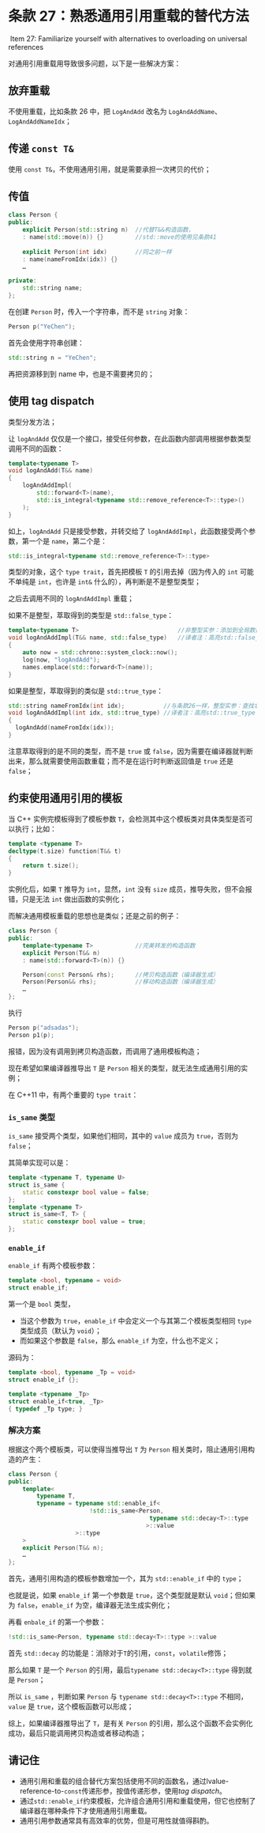 # 条款 27：熟悉通用引用重载的替代方法

​		Item 27: Familiarize yourself with alternatives to overloading on universal references

对通用引用重载用导致很多问题，以下是一些解决方案：

## 放弃重载

不使用重载，比如条款 26 中，把 `LogAndAdd` 改名为 `LogAndAddName`、`LogAndAddNameIdx`；



## 传递 `const T&`

使用 `const T&`，不使用通用引用，就是需要承担一次拷贝的代价；



## 传值

````c++
class Person {
public:
    explicit Person(std::string n)  //代替T&&构造函数，
    : name(std::move(n)) {}         //std::move的使用见条款41
  
    explicit Person(int idx)        //同之前一样
    : name(nameFromIdx(idx)) {}
    …

private:
    std::string name;
};
````

在创建 `Person` 时，传入一个字符串，而不是 `string` 对象：

```c++
Person p("YeChen");
```

首先会使用字符串创建：

````c++
std::string n = "YeChen";
````

再把资源移到到 name 中，也是不需要拷贝的；



## 使用 tag dispatch

类型分发方法；

让 `logAndAdd` 仅仅是一个接口，接受任何参数，在此函数内部调用根据参数类型调用不同的函数：

````c++
template<typename T>
void logAndAdd(T&& name)
{
    logAndAddImpl(
        std::forward<T>(name),
        std::is_integral<typename std::remove_reference<T>::type>()
    );
}
````

如上，`logAndAdd` 只是接受参数，并转交给了 `logAndAddImpl`，此函数接受两个参数，第一个是 `name`，第二个是：

````c++
std::is_integral<typename std::remove_reference<T>::type>
````

类型的对象，这个 `type trait`，首先把模板 `T` 的引用去掉（因为传入的 `int` 可能不单纯是 `int`，也许是 `int&` 什么的），再判断是不是整型类型；

之后去调用不同的 `logAndAddImpl` 重载；

如果不是整型，萃取得到的类型是 `std::false_type`：

````c++
template<typename T>                            //非整型实参：添加到全局数据结构中
void logAndAddImpl(T&& name, std::false_type)	//译者注：高亮std::false_type
{
    auto now = std::chrono::system_clock::now();
    log(now, "logAndAdd");
    names.emplace(std::forward<T>(name));
}
````

如果是整型，萃取得到的类似是 `std::true_type`：

````c++
std::string nameFromIdx(int idx);           //与条款26一样，整型实参：查找名字并用它调用logAndAdd
void logAndAddImpl(int idx, std::true_type) //译者注：高亮std::true_type
{
  logAndAdd(nameFromIdx(idx)); 
}
````

注意萃取得到的是不同的类型，而不是 `true` 或 `false`，因为需要在编译器就判断出来，那么就需要使用函数重载；而不是在运行时判断返回值是  `true` 还是 `false`；



## 约束使用通用引用的模板

当 C++ 实例完模板得到了模板参数 `T`，会检测其中这个模板类对具体类型是否可以执行；比如：

````c++
template <typename T>
decltype(t.size) function(T&& t)
{
    return t.size();
}
````

实例化后，如果 `T` 推导为 `int`，显然，`int` 没有 `size` 成员，推导失败，但不会报错，只是无法 `int` 做出函数的实例化；

而解决通用模板重载的思想也是类似；还是之前的例子：

````c++
class Person {
public:
    template<typename T>            //完美转发的构造函数
    explicit Person(T&& n)
    : name(std::forward<T>(n)) {}

    Person(const Person& rhs);      //拷贝构造函数（编译器生成）
    Person(Person&& rhs);           //移动构造函数（编译器生成）
    …
};
````

执行 

```c++
Person p("adsadas");
Person p1(p);
```

 报错，因为没有调用到拷贝构造函数，而调用了通用模板构造；

现在希望如果编译器推导出 `T` 是 `Person` 相关的类型，就无法生成通用引用的实例；

在 C++11 中，有两个重要的 `type trait`：

### `is_same` 类型

`is_same` 接受两个类型，如果他们相同，其中的 `value` 成员为 `true`，否则为 `false`；

其简单实现可以是：

````c++
template <typename T, typename U>
struct is_same {
	static constexpr bool value = false;
};
template <typename T>
struct is_same<T, T> {
	static constexpr bool value = true;
};
````

### `enable_if`

`enable_if` 有两个模板参数：

````c++
template <bool, typename = void>
struct enable_if;
````

第一个是 `bool` 类型，

- 当这个参数为 `true`，`enable_if` 中会定义一个与其第二个模板类型相同 `type` 类型成员（默认为 `void`）；
- 而如果这个参数是 `false`，那么 `enable_if` 为空，什么也不定义；

源码为：

````c++
template <bool, typename _Tp = void>
struct enable_if {};

template <typename _Tp>
struct enable_if<true, _Tp>
{ typedef _Tp type; }
````

### 解决方案

根据这个两个模板类，可以使得当推导出 `T` 为 `Person` 相关类时，阻止通用引用构造的产生：

````c++
class Person {
public:
    template<
        typename T,
        typename = typename std::enable_if<
                       !std::is_same<Person, 
                                        typename std::decay<T>::type
                                       >::value
                   >::type
    >
    explicit Person(T&& n);
    …
};
````

首先，通用引用构造的模板参数增加一个，其为 `std::enable_if` 中的 `type`；

也就是说，如果 `enable_if` 第一个参数是 `true`，这个类型就是默认 `void`；但如果为 `false`，`enable_if` 为空，编译器无法生成实例化；

再看 `enbale_if` 的第一个参数：

````c++
!std::is_same<Person, typename std::decay<T>::type >::value
````

首先 `std::decay` 的功能是：消除对于`T`的引用，`const`，`volatile`修饰；

那么如果 `T` 是一个 `Person` 的引用，最后`typename std::decay<T>::type` 得到就是 `Person`；

所以 `is_same` ，判断如果 `Person` 与 `typename std::decay<T>::type` 不相同，`value` 是 `true`，这个模板函数可以形成；

综上，如果编译器推导出了 `T`，是有关 `Person` 的引用，那么这个函数不会实例化成功，最后只能调用拷贝构造或者移动构造；



## 请记住

- 通用引用和重载的组合替代方案包括使用不同的函数名，通过lvalue-reference-to-`const`传递形参，按值传递形参，使用*tag dispatch*。
- 通过`std::enable_if`约束模板，允许组合通用引用和重载使用，但它也控制了编译器在哪种条件下才使用通用引用重载。
- 通用引用参数通常具有高效率的优势，但是可用性就值得斟酌。

